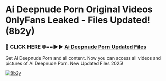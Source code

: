 # Ai Deepnude Porn Original Videos 0nlyFans Leaked - Files Updated! (8b2y)

<h3>🔴 CLICK HERE 🌐==►► <a href="https://tinyurl.com/4mcuefdz" rel="nofollow">Ai Deepnude Porn Updated Files</a></h3>

Get Ai Deepnude Porn and all content. Now you can access all videos and pictures of Ai Deepnude Porn. New Updated Files 2025!

[![8b2y](https://i.imgur.com/StAQSOY.gif)](https://tinyurl.com/4mcuefdz)
